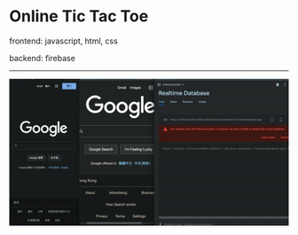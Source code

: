 # Online Tic Tac Toe

frontend: javascript, html, css

backend: firebase

---
![gif_two_local](./gif_two_local.gif)